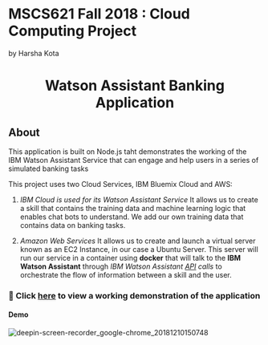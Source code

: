 # MSCS621 Fall 2018 : Cloud Computing Project
by Harsha Kota

<h1 align="center" style="border-bottom: none;">Watson Assistant Banking Application</h1>

## About
This application is built on Node.js taht demonstrates the working of the IBM Watson Assistant Service that can engage and help users in a series of simulated banking tasks

This project uses two Cloud Services, IBM Bluemix Cloud and AWS:
1. *IBM Cloud is used for its Watson Assistant Service*
It allows us to create a skill that contains the training data and machine learning logic that enables chat bots to understand. We add our own training data that contains data on banking tasks.

2. *Amazon Web Services*
It allows us to create and launch a virtual server known as an EC2 Instance, in our case a Ubuntu Server. This server will run our service in a container using **docker** that will talk to the **IBM Watson Assistant** through *IBM Watson Assistant [API](https://cloud.ibm.com/apidocs/assistant?language=node) calls* to orchestrate the flow of information between a skill and the user.

### :link: Click [here](http://18.224.71.150:3000) to view a working demonstration of the application

#### Demo
![deepin-screen-recorder_google-chrome_20181210150748](https://user-images.githubusercontent.com/18014466/49758705-abefae00-fc8d-11e8-8453-4a10745bc342.gif)
